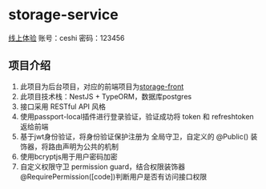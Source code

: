 # storage-service

[线上体验](https://storage-front-8ecz.onrender.com/)
账号：ceshi 密码：123456

## 项目介绍
1. 此项目为后台项目，对应的前端项目为[storage-front](https://github.com/woshilina/storage-front)
2. 此项目技术栈：NestJS + TypeORM，数据库postgres
3. 接口采用 RESTful API 风格
4. 使用passport-local插件进行登录验证，验证成功将 token 和 refreshtoken 返给前端
5. 基于jwt身份验证，将身份验证保护注册为 全局守卫，自定义的 @Public() 装饰器，将路由声明为公共的机制
6. 使用bcryptjs用于用户密码加密
7. 自定义权限守卫 permission guard，结合权限装饰器@RequirePermission([code])判断用户是否有访问接口权限


